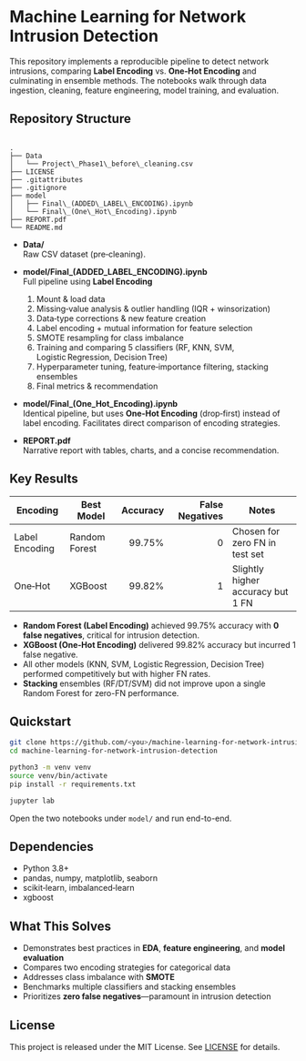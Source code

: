 # Machine Learning for Network Intrusion Detection

This repository implements a reproducible pipeline to detect network intrusions, comparing **Label Encoding** vs. **One‑Hot Encoding** and culminating in ensemble methods. The notebooks walk through data ingestion, cleaning, feature engineering, model training, and evaluation.

## Repository Structure

```

.
├── Data
│   └── Project\_Phase1\_before\_cleaning.csv
├── LICENSE
├── .gitattributes
├── .gitignore
├── model
│   ├── Final\_(ADDED\_LABEL\_ENCODING).ipynb
│   └── Final\_(One\_Hot\_Encoding).ipynb
├── REPORT.pdf
└── README.md

````

- **Data/**  
  Raw CSV dataset (pre‑cleaning).

- **model/Final_(ADDED_LABEL_ENCODING).ipynb**  
  Full pipeline using **Label Encoding**  
  1. Mount & load data  
  2. Missing‑value analysis & outlier handling (IQR + winsorization)  
  3. Data‑type corrections & new feature creation  
  4. Label encoding + mutual information for feature selection  
  5. SMOTE resampling for class imbalance  
  6. Training and comparing 5 classifiers (RF, KNN, SVM, Logistic Regression, Decision Tree)  
  7. Hyperparameter tuning, feature‑importance filtering, stacking ensembles  
  8. Final metrics & recommendation  

- **model/Final_(One_Hot_Encoding).ipynb**  
  Identical pipeline, but uses **One‑Hot Encoding** (drop‑first) instead of label encoding. Facilitates direct comparison of encoding strategies.

- **REPORT.pdf**  
  Narrative report with tables, charts, and a concise recommendation.

## Key Results

| Encoding       | Best Model     | Accuracy | False Negatives | Notes                                  |
|----------------|----------------|---------:|----------------:|----------------------------------------|
| Label Encoding | Random Forest  |   99.75% |               0 | Chosen for zero FN in test set         |
| One‑Hot        | XGBoost        |   99.82% |               1 | Slightly higher accuracy but 1 FN      |

- **Random Forest (Label Encoding)** achieved 99.75% accuracy with **0 false negatives**, critical for intrusion detection.
- **XGBoost (One‑Hot Encoding)** delivered 99.82% accuracy but incurred 1 false negative.
- All other models (KNN, SVM, Logistic Regression, Decision Tree) performed competitively but with higher FN rates.
- **Stacking** ensembles (RF/DT/SVM) did not improve upon a single Random Forest for zero-FN performance.

## Quickstart

```bash
git clone https://github.com/<you>/machine-learning-for-network-intrusion-detection.git
cd machine-learning-for-network-intrusion-detection

python3 -m venv venv
source venv/bin/activate
pip install -r requirements.txt

jupyter lab
````

Open the two notebooks under `model/` and run end-to-end.

## Dependencies

* Python 3.8+
* pandas, numpy, matplotlib, seaborn
* scikit‑learn, imbalanced‑learn
* xgboost

## What This Solves

* Demonstrates best practices in **EDA**, **feature engineering**, and **model evaluation**
* Compares two encoding strategies for categorical data
* Addresses class imbalance with **SMOTE**
* Benchmarks multiple classifiers and stacking ensembles
* Prioritizes **zero false negatives**—paramount in intrusion detection

## License

This project is released under the MIT License. See [LICENSE](LICENSE) for details.
